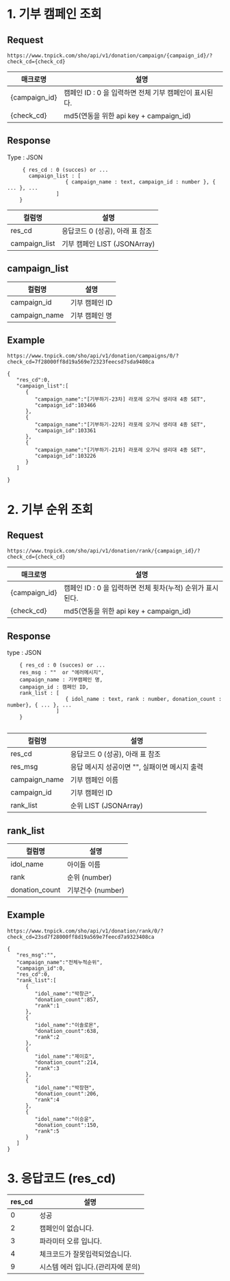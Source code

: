 # 1. 기부 캠페인 조회
## Request

```
https://www.tnpick.com/sho/api/v1/donation/campaign/{campaign_id}/?check_cd={check_cd}
```

| 매크로명  | 설명   |
|--|--|
| {campaign_id} | 캠페인 ID : 0 을 입력하면 전체 기부 캠페인이 표시된다.  |
| {check_cd}  |  md5(연동을 위한 api key +  campaign_id)  |

## Response
Type : JSON
```
     { res_cd : 0 (succes) or ...
       campaign_list : [
                   { campaign_name : text, campaign_id : number }, { ... }, ...
                ]
    }
```

| 컬럼명| 설명   | 
|--|--|
| res_cd | 응답코드  0 (성공),  아래 표 참조 |
| campaign_list | 기부 캠페인 LIST (JSONArray)  |

## campaign_list

| 컬럼명| 설명   |
|--|--|
| campaign_id |  기부 캠페인 ID  |
| campaign_name | 기부 캠페인 명  |

## Example

```
https://www.tnpick.com/sho/api/v1/donation/campaigns/0/?check_cd=7f28000ff8d19a569e72323feecsd7sda9408ca
```

```
{   
   "res_cd":0,
   "campaign_list":[
      {
         "campaign_name":"[기부하기-23차] 라포레 오가닉 생리대 4종 SET",
         "campaign_id":103466
      },
      {
         "campaign_name":"[기부하기-22차] 라포레 오가닉 생리대 4종 SET",
         "campaign_id":103361
      },
      {
         "campaign_name":"[기부하기-21차] 라포레 오가닉 생리대 4종 SET",
         "campaign_id":103226
      }
   ]
  
}

```

# 2. 기부 순위 조회

## Request  

```
https://www.tnpick.com/sho/api/v1/donation/rank/{campaign_id}/?check_cd={check_cd}

```

| 매크로명  | 설명   |
|--|--|
| {campaign_id} | 캠페인 ID : 0 을 입력하면 전체 횟차(누적) 순위가 표시된다.  |
| {check_cd}  | md5(연동을 위한 api key +  campaign_id)  |



## Response
type : JSON
```
    { res_cd : 0 (succes) or ...
    res_msg : ""  or "에러메시지",
    campaign_name : 기부캠페인 명,
    campaign_id : 캠페인 ID,
    rank_list : [
                   { idol_name : text, rank : number, donation_count : number}, { ... }, ...
                ]
    }
    
```  

| 컬럼명| 설명   |
|--|--|
| res_cd | 응답코드   0 (성공),  아래 표 참조 |
| res_msg | 응답 메시지  성공이면 "", 실패이면 메시지 출력 |
| campaign_name | 기부 캠페인 이름  |
| campaign_id | 기부 캠페인 ID |
| rank_list | 순위 LIST (JSONArray) |



## rank_list

| 컬럼명 | 설명  |
|--|--|
| idol_name | 아이돌 이름  |
| rank | 순위  (number) |
| donation_count | 기부건수 (number)  |

## Example

```
https://www.tnpick.com/sho/api/v1/donation/rank/0/?check_cd=23sd7f28000ff8d19a569e7feecd7a9323408ca

```

```
{
   "res_msg":"",
   "campaign_name":"전체누적순위",
   "campaign_id":0,
   "res_cd":0,
   "rank_list":[
      {
         "idol_name":"박창근",
         "donation_count":857,
         "rank":1
      },
      {
         "idol_name":"이솔로몬",
         "donation_count":638,
         "rank":2
      },
      {
         "idol_name":"제이호",
         "donation_count":214,
         "rank":3
      },
      {
         "idol_name":"박장현",
         "donation_count":206,
         "rank":4
      },
      {
         "idol_name":"이승윤",
         "donation_count":150,
         "rank":5
      }
   ]
}

```


# 3. 응답코드 (res_cd)

| res_cd | 설명 |
|--|--|
| 0	| 성공 |
| 2	| 캠페인이 없습니다. |
| 3	| 파라미터 오류 입니다. |
| 4	| 체크코드가 잘못입력되었습니다. |
| 9	| 시스템 에러 입니다.(관리자에 문의) |




